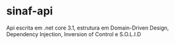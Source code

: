 # sinaf-api
Api escrita em .net core 3.1, estrutura em Domain-Driven Design, Dependency Injection, Inversion of Control e S.O.L.I.D 
